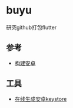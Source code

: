 # buyu
研究github打包flutter


## 参考

- [构建安卓](https://xie.infoq.cn/article/7b10cb8ef48310eda845bbfcd)

## 工具

- [在线生成安卓keystore](http://www.applicationloader.net/appuploader/keystore.php)